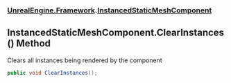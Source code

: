 ### [UnrealEngine.Framework](./UnrealEngine-Framework.md 'UnrealEngine.Framework').[InstancedStaticMeshComponent](./UnrealEngine-Framework-InstancedStaticMeshComponent.md 'UnrealEngine.Framework.InstancedStaticMeshComponent')
## InstancedStaticMeshComponent.ClearInstances() Method
Clears all instances being rendered by the component  
```csharp
public void ClearInstances();
```

